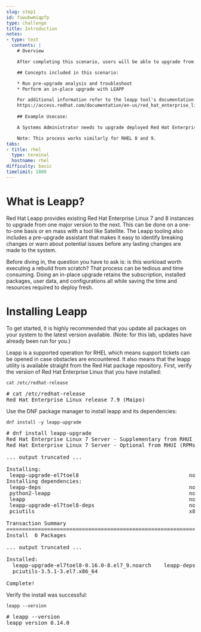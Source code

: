 ```yaml
---
slug: step1
id: fuwubwmiqpfp
type: challenge
title: Introduction
notes:
- type: text
  contents: |
    # Overview

    After completing this scenario, users will be able to upgrade from one major version of Red Hat Enterprise Linux to the next. (Example RHEL 7 to RHEL 8)

    ## Concepts included in this scenario:

    * Run pre-upgrade analysis and troubleshoot
    * Perform an in-place upgrade with LEAPP

    For additional information refer to the leapp tool's documentation:
    https://access.redhat.com/documentation/en-us/red_hat_enterprise_linux/8/html-single/upgrading_from_rhel_7_to_rhel_8/index
    
    ## Example Usecase:

    A Systems Administrator needs to upgrade deployed Red Hat Enterprise Linux servers from their current version to the next major version to take advantage of a longer lifecycle and new features without needing to perform a clean install.

    Note: This process works similarly for RHEL 8 and 9.
tabs:
- title: rhel
  type: terminal
  hostname: rhel
difficulty: basic
timelimit: 1800
---
```

# What is Leapp?

Red Hat Leapp provides existing Red Hat Enterprise Linux 7 and 8 instances to upgrade from one major version to the next. This can be done on a one-to-one basis or en mass with a tool like Satellite. The Leapp tooling also includes a pre-upgrade assistant that makes it easy to identify breaking changes or warn about potential issues before any lasting changes are made to the system.

Before diving in, the question you have to ask is: is this workload worth executing a rebuild from scratch? That process can be tedious and time consuming. Doing an in-place upgrade retains the subscription, installed packages, user data, and configurations all while saving the time and resources required to deploy fresh.

# Installing Leapp

To get started, it is highly recommended that you update all packages on your system to the latest version available. (Note: for this lab, updates have already been run for you.)

Leapp is a supported operation for RHEL which means support tickets can be opened in case obstacles are encountered. It also means that the leapp utility is available straight from the Red Hat package repository. First, verify the version of Red Hat Enterprise Linux that you have installed:

```
cat /etc/redhat-release
```

<pre class=file>
# cat /etc/redhat-release
Red Hat Enterprise Linux release 7.9 (Maipo)
</pre>

Use the DNF package manager to install leapp and its dependencies:

```
dnf install -y leapp-upgrade
```

<pre class=file>
# dnf install leapp-upgrade
Red Hat Enterprise Linux 7 Server - Supplementary from RHUI (Debug RPMs)                                                                                                           5.5 kB/s | 512  B     00:00
Red Hat Enterprise Linux 7 Server - Optional from RHUI (RPMs)                                                                                                                       62 MB/s |  44 MB     00:00

... output truncated ...

Installing:
 leapp-upgrade-el7toel8                                   noarch                              0.16.0-8.el7_9                                rhui-rhel-7-server-rhui-extras-rpms                              781 k
Installing dependencies:
 leapp-deps                                               noarch                              0.14.0-1.el7_9                                rhui-rhel-7-server-rhui-extras-rpms                              9.9 k
 python2-leapp                                            noarch                              0.14.0-1.el7_9                                rhui-rhel-7-server-rhui-extras-rpms                              168 k
 leapp                                                    noarch                              0.14.0-1.el7_9                                rhui-rhel-7-server-rhui-extras-rpms                               27 k
 leapp-upgrade-el7toel8-deps                              noarch                              0.16.0-8.el7_9                                rhui-rhel-7-server-rhui-extras-rpms                               25 k
 pciutils                                                 x86_64                              3.5.1-3.el7                                   rhui-rhel-7-server-rhui-rpms                                      93 k

Transaction Summary
===================================================================================================================================================================================================================
Install  6 Packages

... output truncated ...

Installed:
  leapp-upgrade-el7toel8-0.16.0-8.el7_9.noarch    leapp-deps-0.14.0-1.el7_9.noarch    python2-leapp-0.14.0-1.el7_9.noarch    leapp-0.14.0-1.el7_9.noarch    leapp-upgrade-el7toel8-deps-0.16.0-8.el7_9.noarch
  pciutils-3.5.1-3.el7.x86_64

Complete!
</pre>

Verify the install was successful:

```
leapp --version
```

<pre class=file>
# leapp --version
leapp version 0.14.0
</pre>